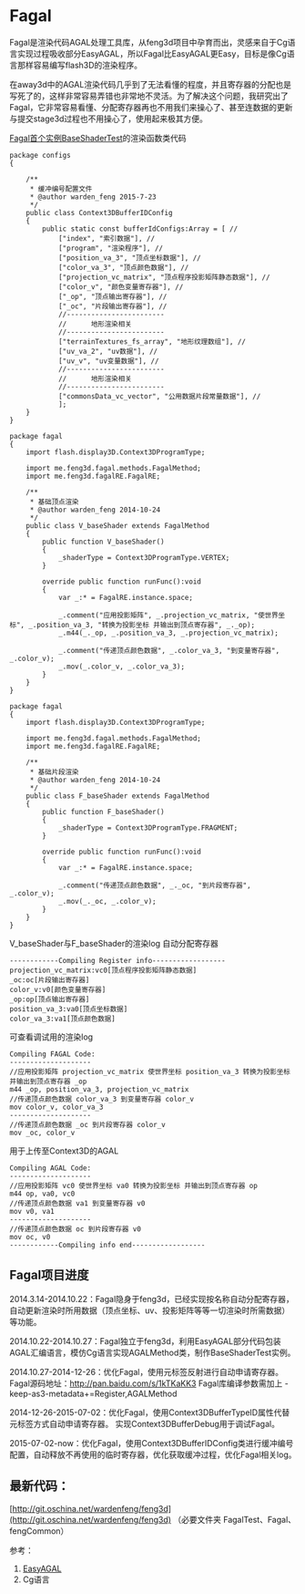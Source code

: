 # Fagal

Fagal是渲染代码AGAL处理工具库，从feng3d项目中孕育而出，灵感来自于Cg语言实现过程吸收部分EasyAGAL，所以Fagal比EasyAGAL更Easy，目标是像Cg语言那样容易编写flash3D的渲染程序。

在away3d中的AGAL渲染代码几乎到了无法看懂的程度，并且寄存器的分配也是写死了的，这样非常容易弄错也非常地不灵活。为了解决这个问题，我研究出了Fagal，它非常容易看懂、分配寄存器再也不用我们来操心了、甚至连数据的更新与提交stage3d过程也不用操心了，使用起来极其方便。

[Fagal首个实例BaseShaderTest](blogs/2014/10/27/1.md)的渲染函数类代码

```
package configs
{

	/**
	 * 缓冲编号配置文件
	 * @author warden_feng 2015-7-23
	 */
	public class Context3DBufferIDConfig
	{
		public static const bufferIdConfigs:Array = [ //
			["index", "索引数据"], //
			["program", "渲染程序"], //
			["position_va_3", "顶点坐标数据"], //
			["color_va_3", "顶点颜色数据"], //
			["projection_vc_matrix", "顶点程序投影矩阵静态数据"], //
			["color_v", "颜色变量寄存器"], //
			["_op", "顶点输出寄存器"], //
			["_oc", "片段输出寄存器"], //
			//------------------------
			//		地形渲染相关
			//------------------------
			["terrainTextures_fs_array", "地形纹理数组"], //
			["uv_va_2", "uv数据"], //
			["uv_v", "uv变量数据"], //
			//------------------------
			//		地形渲染相关
			//------------------------
			["commonsData_vc_vector", "公用数据片段常量数据"], //
			];
	}
}
```

```
package fagal
{
	import flash.display3D.Context3DProgramType;

	import me.feng3d.fagal.methods.FagalMethod;
	import me.feng3d.fagalRE.FagalRE;

	/**
	 * 基础顶点渲染
	 * @author warden_feng 2014-10-24
	 */
	public class V_baseShader extends FagalMethod
	{
		public function V_baseShader()
		{
			_shaderType = Context3DProgramType.VERTEX;
		}

		override public function runFunc():void
		{
			var _:* = FagalRE.instance.space;

			_.comment("应用投影矩阵", _.projection_vc_matrix, "使世界坐标", _.position_va_3, "转换为投影坐标 并输出到顶点寄存器", _._op);
			_.m44(_._op, _.position_va_3, _.projection_vc_matrix);

			_.comment("传递顶点颜色数据", _.color_va_3, "到变量寄存器", _.color_v);
			_.mov(_.color_v, _.color_va_3);
		}
	}
}
```

```
package fagal
{
	import flash.display3D.Context3DProgramType;

	import me.feng3d.fagal.methods.FagalMethod;
	import me.feng3d.fagalRE.FagalRE;

	/**
	 * 基础片段渲染
	 * @author warden_feng 2014-10-24
	 */
	public class F_baseShader extends FagalMethod
	{
		public function F_baseShader()
		{
			_shaderType = Context3DProgramType.FRAGMENT;
		}

		override public function runFunc():void
		{
			var _:* = FagalRE.instance.space;

			_.comment("传递顶点颜色数据", _._oc, "到片段寄存器", _.color_v);
			_.mov(_._oc, _.color_v);
		}
	}
}
```
V_baseShader与F_baseShader的渲染log
自动分配寄存器

```
------------Compiling Register info------------------
projection_vc_matrix:vc0[顶点程序投影矩阵静态数据]
_oc:oc[片段输出寄存器]
color_v:v0[颜色变量寄存器]
_op:op[顶点输出寄存器]
position_va_3:va0[顶点坐标数据]
color_va_3:va1[顶点颜色数据]
```

可查看调试用的渲染log

```
Compiling FAGAL Code:
--------------------
//应用投影矩阵 projection_vc_matrix 使世界坐标 position_va_3 转换为投影坐标 并输出到顶点寄存器 _op
m44 _op, position_va_3, projection_vc_matrix
//传递顶点颜色数据 color_va_3 到变量寄存器 color_v
mov color_v, color_va_3
--------------------
//传递顶点颜色数据 _oc 到片段寄存器 color_v
mov _oc, color_v
```

用于上传至Context3D的AGAL

```
Compiling AGAL Code:
--------------------
//应用投影矩阵 vc0 使世界坐标 va0 转换为投影坐标 并输出到顶点寄存器 op
m44 op, va0, vc0
//传递顶点颜色数据 va1 到变量寄存器 v0
mov v0, va1
--------------------
//传递顶点颜色数据 oc 到片段寄存器 v0
mov oc, v0
------------Compiling info end------------------
```

## Fagal项目进度

2014.3.14-2014.10.22：Fagal隐身于feng3d，已经实现按名称自动分配寄存器，自动更新渲染时所用数据（顶点坐标、uv、投影矩阵等等一切渲染时所需数据）等功能。

2014.10.22-2014.10.27：Fagal独立于feng3d，利用EasyAGAL部分代码包装AGAL汇编语言，模仿Cg语言实现AGALMethod类，制作BaseShaderTest实例。

2014.10.27-2014-12-26：优化Fagal，使用元标签反射进行自动申请寄存器。Fagal源码地址：http://pan.baidu.com/s/1kTKaKK3  Fagal库编译参数需加上 -keep-as3-metadata+=Register,AGALMethod

2014-12-26-2015-07-02：优化Fagal，使用Context3DBufferTypeID属性代替 元标签方式自动申请寄存器。 实现Context3DBufferDebug用于调试Fagal。

2015-07-02-now：优化Fagal，使用Context3DBufferIDConfig类进行缓冲编号配置，自动释放不再使用的临时寄存器，优化获取缓冲过程，优化Fagal相关log。

## 最新代码：
[http://git.oschina.net/wardenfeng/feng3d](http://git.oschina.net/wardenfeng/feng3d) （必要文件夹 FagalTest、Fagal、fengCommon）

参考：

1. [EasyAGAL](https://github.com/Barliesque/EasyAGAL)
2. Cg语言